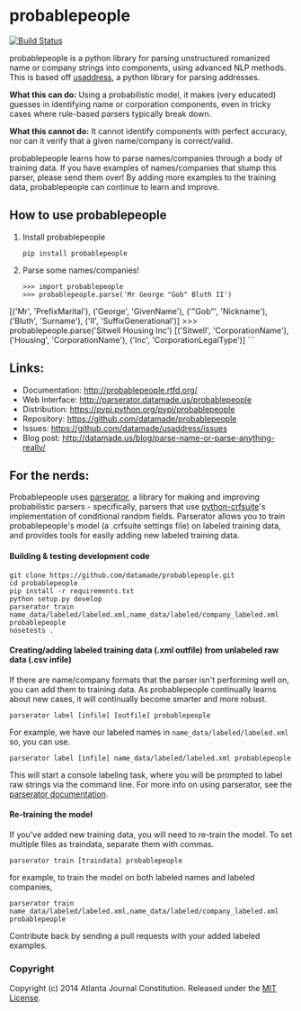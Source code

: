 probablepeople
=================
[![Build Status](https://travis-ci.org/datamade/probablepeople.svg?branch=master)](https://travis-ci.org/datamade/probablepeople)

probablepeople is a python library for parsing unstructured romanized name or company strings into components, using advanced NLP methods. This is based off [usaddress](https://github.com/datamade/usaddress), a python library for parsing addresses.

**What this can do:** Using a probabilistic model, it makes (very educated) guesses in identifying name or corporation components, even in tricky cases where rule-based parsers typically break down.

**What this cannot do:** It cannot identify components with perfect accuracy, nor can it verify that a given name/company is correct/valid.

probablepeople learns how to parse names/companies through a body of training data. If you have examples of names/companies that stump this parser, please send them over! By adding more examples to the training data, probablepeople can continue to learn and improve.

## How to use probablepeople
1. Install probablepeople
   
    ```
    pip install probablepeople  
    ```  
2. Parse some names/companies!
   
    ```
    >>> import probablepeople  
    >>> probablepeople.parse('Mr George "Gob" Bluth II')  
[('Mr', 'PrefixMarital'), ('George', 'GivenName'), ('"Gob"', 'Nickname'), ('Bluth', 'Surname'), ('II', 'SuffixGenerational')]
    >>> probablepeople.parse('Sitwell Housing Inc')
[('Sitwell', 'CorporationName'), ('Housing', 'CorporationName'), ('Inc', 'CorporationLegalType')]
    ```  

## Links:
* Documentation: http://probablepeople.rtfd.org/
* Web Interface: http://parserator.datamade.us/probablepeople
* Distribution: https://pypi.python.org/pypi/probablepeople
* Repository: https://github.com/datamade/probablepeople
* Issues: https://github.com/datamade/usaddress/issues
* Blog post: http://datamade.us/blog/parse-name-or-parse-anything-really/

## For the nerds:
Probablepeople uses [parserator](https://github.com/datamade/parserator), a library for making and improving probabilistic parsers - specifically, parsers that use [python-crfsuite](https://github.com/tpeng/python-crfsuite)'s implementation of conditional random fields. Parserator allows you to train probablepeople's model (a .crfsuite settings file) on labeled training data, and provides tools for easily adding new labeled training data.
#### Building & testing development code
  
  ```
  git clone https://github.com/datamade/probablepeople.git  
  cd probablepeople  
  pip install -r requirements.txt  
  python setup.py develop
  parserator train name_data/labeled/labeled.xml,name_data/labeled/company_labeled.xml probablepeople
  nosetests .  
  ```  
#### Creating/adding labeled training data (.xml outfile) from unlabeled raw data (.csv infile)  
  If there are name/company formats that the parser isn't performing well on, you can add them to training data. As probablepeople continually learns about new cases, it will continually become smarter and more robust.  
  
```
parserator label [infile] [outfile] probablepeople  
```  

For example, we have our labeled names in `name_data/labeled/labeled.xml` so, you can use.

```
parserator label [infile] name_data/labeled/labeled.xml probablepeople  
```  

  This will start a console labeling task, where you will be prompted to label raw strings via the command line. For more info on using parserator, see the [parserator documentation](https://github.com/datamade/parserator/blob/master/README.md).  
#### Re-training the model  
  If you've added new training data, you will need to re-train the model. To set multiple files as traindata, separate them with commas.
  
  ```
  parserator train [traindata] probablepeople  
  ```  
  
  for example, to train the model on both labeled names and labeled companies,
  
  ```
  parserator train name_data/labeled/labeled.xml,name_data/labeled/company_labeled.xml probablepeople  
  ```  
  
  Contribute back by sending a pull requests with your added labeled examples.


### Copyright

Copyright (c) 2014 Atlanta Journal Constitution. Released under the [MIT License](https://github.com/datamade/probablepeople/blob/master/LICENSE).
